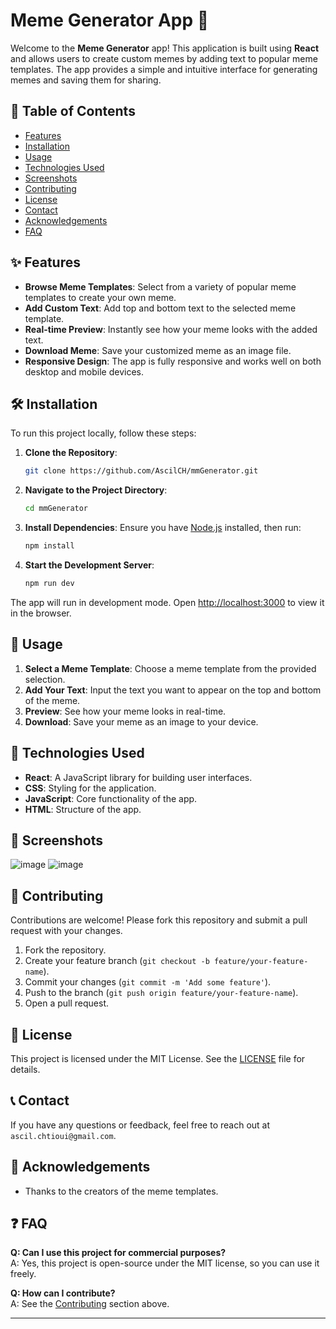 # **Meme Generator App** 🎉

Welcome to the **Meme Generator** app! This application is built using **React** and allows users to create custom memes by adding text to popular meme templates. The app provides a simple and intuitive interface for generating memes and saving them for sharing.

## 📑 **Table of Contents**

- [Features](#features)
- [Installation](#installation)
- [Usage](#usage)
- [Technologies Used](#technologies-used)
- [Screenshots](#screenshots)
- [Contributing](#contributing)
- [License](#license)
- [Contact](#contact)
- [Acknowledgements](#acknowledgements)
- [FAQ](#faq)

## ✨ **Features**

- **Browse Meme Templates**: Select from a variety of popular meme templates to create your own meme.
- **Add Custom Text**: Add top and bottom text to the selected meme template.
- **Real-time Preview**: Instantly see how your meme looks with the added text.
- **Download Meme**: Save your customized meme as an image file.
- **Responsive Design**: The app is fully responsive and works well on both desktop and mobile devices.

## 🛠️ **Installation**

To run this project locally, follow these steps:

1. **Clone the Repository**:
   ```bash
   git clone https://github.com/AscilCH/mmGenerator.git
   ```

2. **Navigate to the Project Directory**:
   ```bash
   cd mmGenerator
   ```

3. **Install Dependencies**:
   Ensure you have [Node.js](https://nodejs.org/) installed, then run:
   ```bash
   npm install
   ```

4. **Start the Development Server**:
   ```bash
   npm run dev
   ```

The app will run in development mode. Open [http://localhost:3000](http://localhost:3000) to view it in the browser.

## 🚀 **Usage**

1. **Select a Meme Template**: Choose a meme template from the provided selection.
2. **Add Your Text**: Input the text you want to appear on the top and bottom of the meme.
3. **Preview**: See how your meme looks in real-time.
4. **Download**: Save your meme as an image to your device.

## 🧰 **Technologies Used**

- **React**: A JavaScript library for building user interfaces.
- **CSS**: Styling for the application.
- **JavaScript**: Core functionality of the app.
- **HTML**: Structure of the app.

## 📸 **Screenshots**

![image](https://github.com/user-attachments/assets/a1ad3f87-aa85-4d25-911a-1fe0cacfb495)
![image](https://github.com/user-attachments/assets/de53f8a4-04be-4d15-8716-b05c14ae2cb8)


## 🤝 **Contributing**

Contributions are welcome! Please fork this repository and submit a pull request with your changes.

1. Fork the repository.
2. Create your feature branch (`git checkout -b feature/your-feature-name`).
3. Commit your changes (`git commit -m 'Add some feature'`).
4. Push to the branch (`git push origin feature/your-feature-name`).
5. Open a pull request.

## 📝 **License**

This project is licensed under the MIT License. See the [LICENSE](LICENSE) file for details.

## 📞 **Contact**

If you have any questions or feedback, feel free to reach out at `ascil.chtioui@gmail.com`.

## 🙏 **Acknowledgements**

- Thanks to the creators of the meme templates.

## ❓ **FAQ**

**Q: Can I use this project for commercial purposes?**  
A: Yes, this project is open-source under the MIT license, so you can use it freely.

**Q: How can I contribute?**  
A: See the [Contributing](#contributing) section above.

---
